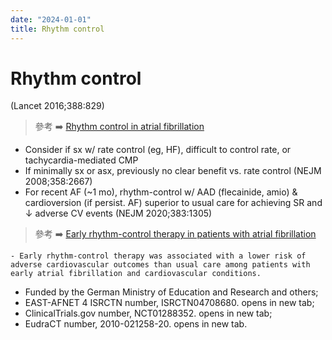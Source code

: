 ```yaml
---
date: "2024-01-01"
title: Rhythm control
---
```



# Rhythm control

(Lancet 2016;388:829)

> 參考 ➡️ [Rhythm control in atrial fibrillation](https://www.sciencedirect.com/science/article/pii/S0140673616312776)

- Consider if sx w/ rate control (eg, HF), difficult to control rate, or tachycardia-mediated CMP
- If minimally sx or asx, previously no clear benefit vs. rate control (NEJM 2008;358:2667)
- For recent AF (~1 mo), rhythm-control w/ AAD (flecainide, amio) & cardioversion (if persist. AF) superior to usual care for achieving SR and ↓ adverse CV events (NEJM 2020;383:1305)

> 參考 ➡️ [Early rhythm-control therapy in patients with atrial fibrillation](https://www.nejm.org/doi/full/10.1056/NEJMoa2019422)

    - Early rhythm-control therapy was associated with a lower risk of adverse cardiovascular outcomes than usual care among patients with early atrial fibrillation and cardiovascular conditions. 

- Funded by the German Ministry of Education and Research and others;
- EAST-AFNET 4 ISRCTN number, ISRCTN04708680. opens in new tab;
- ClinicalTrials.gov number, NCT01288352. opens in new tab;
- EudraCT number, 2010-021258-20. opens in new tab.
